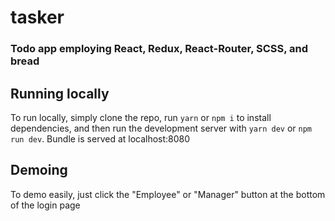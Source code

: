 # tasker

### Todo app employing React, Redux, React-Router, SCSS, and bread

## Running locally

To run locally, simply clone the repo, run `yarn` or `npm i` to install dependencies, and then run the development server with `yarn dev` or `npm run dev`. Bundle is served at localhost:8080

## Demoing

To demo easily, just click the "Employee" or "Manager" button at the bottom of the login page
